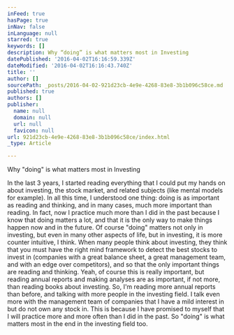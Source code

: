 ```yaml
---
inFeed: true
hasPage: true
inNav: false
inLanguage: null
starred: true
keywords: []
description: Why “doing” is what matters most in Investing
datePublished: '2016-04-02T16:16:59.339Z'
dateModified: '2016-04-02T16:16:43.740Z'
title: ''
author: []
sourcePath: _posts/2016-04-02-921d23cb-4e9e-4268-83e8-3b1b096c58ce.md
published: true
authors: []
publisher:
  name: null
  domain: null
  url: null
  favicon: null
url: 921d23cb-4e9e-4268-83e8-3b1b096c58ce/index.html
_type: Article

---
```

Why "doing" is what matters most in Investing

In the last 3 years, I started reading everything that I could put my hands on about investing, the stock market, and related subjects (like mental models for example). In all this time, I understood one thing: doing is as important as reading and thinking, and in many cases, much more important than reading.
In fact, now I practice much more than I did in the past because I know that doing matters a lot, and that it is the only way to make things happen now and in the future.
Of course "doing" matters not only in investing, but even in many other aspects of life, but in investing, it is more counter intuitive, I think.
When many people think about investing, they think that you must have the right mind framework to detect the best stocks to invest in (companies with a great balance sheet, a great management team, and with an edge over competitors), and so that the only important things are reading and thinking.
Yeah, of course this is really important, but reading annual reports and making analyses are as important, if not more, than reading books about investing.
So, I'm reading more annual reports than before, and talking with more people in the investing field. I talk even more with the management team of companies that I have a mild interest in but do not own any stock in.
This is because I have promised to myself that I will practice more and more often than I did in the past.
So "doing" is what matters most in the end in the investing field too.